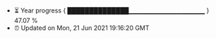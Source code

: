 - ⏳ Year progress { ██████████████▁▁▁▁▁▁▁▁▁▁▁▁▁▁▁▁ } 47.07 %
- ⏰ Updated on Mon, 21 Jun 2021 19:16:20 GMT

